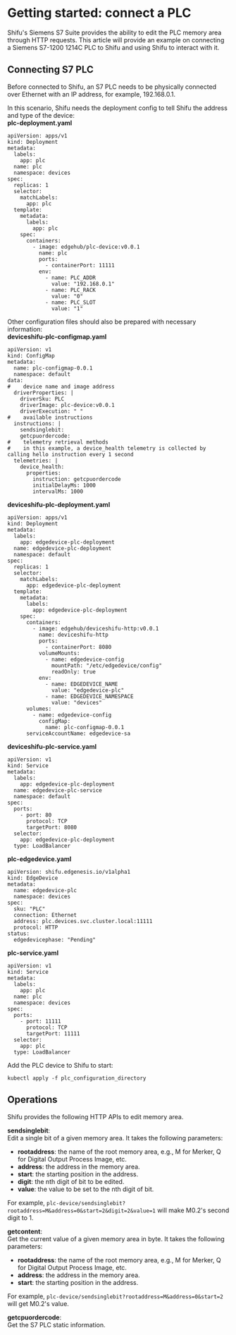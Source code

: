 # Getting started: connect a PLC
Shifu's Siemens S7 Suite provides the ability to edit the PLC memory area through HTTP requests. This article will provide an example on connecting a Siemens S7-1200 1214C PLC to Shifu and using Shifu to interact with it.

## Connecting S7 PLC
Before connected to Shifu, an S7 PLC needs to be physically connected over Ethernet with an IP address, for example, 192.168.0.1. 


In this scenario, Shifu needs the deployment config to tell Shifu the address and type of the device:  
**plc-deployment.yaml**
```
apiVersion: apps/v1
kind: Deployment
metadata:
  labels:
    app: plc
  name: plc
  namespace: devices
spec:
  replicas: 1
  selector:
    matchLabels:
      app: plc
  template:
    metadata:
      labels:
        app: plc
    spec:
      containers:
        - image: edgehub/plc-device:v0.0.1
          name: plc
          ports:
            - containerPort: 11111
          env:
            - name: PLC_ADDR
              value: "192.168.0.1"
            - name: PLC_RACK
              value: "0"        
            - name: PLC_SLOT
              value: "1"
```

Other configuration files should also be prepared with necessary information:  
**deviceshifu-plc-configmap.yaml**
```
apiVersion: v1
kind: ConfigMap
metadata:
  name: plc-configmap-0.0.1
  namespace: default
data:
#    device name and image address
  driverProperties: |
    driverSku: PLC
    driverImage: plc-device:v0.0.1
    driverExecution: " "
#    available instructions
  instructions: |
    sendsinglebit:
    getcpuordercode:
#    telemetry retrieval methods
#    in this example, a device_health telemetry is collected by calling hello instruction every 1 second
  telemetries: |
    device_health:
      properties:
        instruction: getcpuordercode
        initialDelayMs: 1000
        intervalMs: 1000
```
**deviceshifu-plc-deployment.yaml**
```
apiVersion: apps/v1
kind: Deployment
metadata:
  labels:
    app: edgedevice-plc-deployment
  name: edgedevice-plc-deployment
  namespace: default
spec:
  replicas: 1
  selector:
    matchLabels:
      app: edgedevice-plc-deployment
  template:
    metadata:
      labels:
        app: edgedevice-plc-deployment
    spec:
      containers:
        - image: edgehub/deviceshifu-http:v0.0.1
          name: deviceshifu-http
          ports:
            - containerPort: 8080
          volumeMounts:
            - name: edgedevice-config
              mountPath: "/etc/edgedevice/config"
              readOnly: true
          env:
            - name: EDGEDEVICE_NAME
              value: "edgedevice-plc"
            - name: EDGEDEVICE_NAMESPACE
              value: "devices"
      volumes:
        - name: edgedevice-config
          configMap:
            name: plc-configmap-0.0.1
      serviceAccountName: edgedevice-sa
```
**deviceshifu-plc-service.yaml**
```
apiVersion: v1
kind: Service
metadata:
  labels:
    app: edgedevice-plc-deployment
  name: edgedevice-plc-service
  namespace: default
spec:
  ports:
    - port: 80
      protocol: TCP
      targetPort: 8080
  selector:
    app: edgedevice-plc-deployment
  type: LoadBalancer
  ```
**plc-edgedevice.yaml**
```
apiVersion: shifu.edgenesis.io/v1alpha1
kind: EdgeDevice
metadata:
  name: edgedevice-plc
  namespace: devices
spec:
  sku: "PLC"
  connection: Ethernet
  address: plc.devices.svc.cluster.local:11111
  protocol: HTTP
status:
  edgedevicephase: "Pending"
```
**plc-service.yaml**
```
apiVersion: v1
kind: Service
metadata:
  labels:
    app: plc
  name: plc
  namespace: devices
spec:
  ports:
    - port: 11111
      protocol: TCP
      targetPort: 11111
  selector:
    app: plc
  type: LoadBalancer
```

Add the PLC device to Shifu to start:
```
kubectl apply -f plc_configuration_directory
```

## Operations
Shifu provides the following HTTP APIs to edit memory area.  

**sendsinglebit**:  
Edit a single bit of a given memory area. It takes the following parameters:
- **rootaddress**: the name of the root memory area, e.g., M for Merker, Q for Digital Output Process Image, etc.
- **address**: the address in the memory area.
- **start**: the starting position in the address.
- **digit**: the nth digit of bit to be edited.
- **value**: the value to be set to the nth digit of bit.

For example, `plc-device/sendsinglebit?rootaddress=M&address=0&start=2&digit=2&value=1` will make M0.2's second digit to 1.  

**getcontent**:  
Get the current value of a given memory area in byte. It takes the following parameters:  
- **rootaddress**: the name of the root memory area, e.g., M for Merker, Q for Digital Output Process Image, etc.
- **address**: the address in the memory area.
- **start**: the starting position in the address.

For example, `plc-device/sendsinglebit?rootaddress=M&address=0&start=2` will get M0.2's value.

**getcpuordercode**:  
Get the S7 PLC static information.
